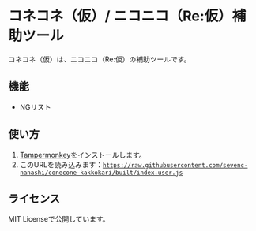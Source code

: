 # コネコネ（仮）/ ニコニコ（Re:仮）補助ツール

コネコネ（仮）は、ニコニコ（Re:仮）の補助ツールです。

## 機能

- NGリスト

## 使い方

1. [Tampermonkey](https://www.tampermonkey.net/)をインストールします。
2. このURLを読み込みます：[`https://raw.githubusercontent.com/sevenc-nanashi/conecone-kakkokari/built/index.user.js`](https://raw.githubusercontent.com/sevenc-nanashi/conecone-kakkokari/built/index.user.js)

## ライセンス

MIT Licenseで公開しています。
